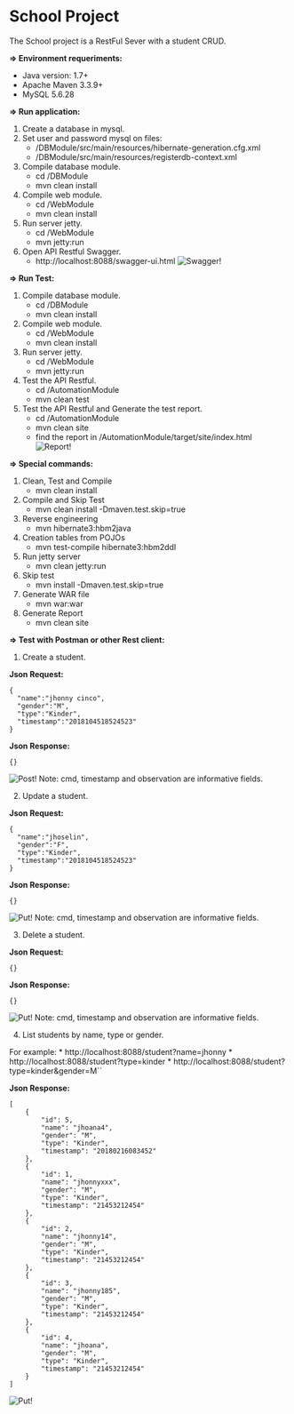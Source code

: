 **School Project**
=====================================
The School project is a RestFul Sever with a student CRUD.

**=> Environment requeriments:**

* Java version: 1.7+
* Apache Maven 3.3.9+
* MySQL 5.6.28

**=> Run application:**

1. Create a database in mysql.
2. Set user and password mysql on files:
    * /DBModule/src/main/resources/hibernate-generation.cfg.xml
    * /DBModule/src/main/resources/registerdb-context.xml
3. Compile database module.
    * cd /DBModule
    * mvn clean install
4. Compile web module.
    * cd /WebModule
    * mvn clean install
5. Run server jetty.
    * cd /WebModule
    * mvn jetty:run
6. Open API Restful Swagger.
    * http://localhost:8088/swagger-ui.html
![Swagger!](https://github.com/jrcinco/school-project/blob/master/files/swagger.png)

**=> Run Test:**

1. Compile database module.
    * cd /DBModule
    * mvn clean install
2. Compile web module.
    * cd /WebModule
    * mvn clean install
3. Run server jetty.
    * cd /WebModule
    * mvn jetty:run
4. Test the API Restful.
    * cd /AutomationModule
    * mvn clean test
3. Test the API Restful and Generate the test report.
    * cd /AutomationModule
    * mvn clean site
    * find the report in /AutomationModule/target/site/index.html 
![Report!](https://github.com/jrcinco/school-project/blob/master/files/report.png)

**=> Special commands:**

1. Clean, Test and Compile
    * mvn clean install
2. Compile and Skip Test
    * mvn clean install -Dmaven.test.skip=true
3. Reverse engineering
    * mvn hibernate3:hbm2java
4. Creation tables from POJOs
    * mvn test-compile hibernate3:hbm2ddl
5. Run jetty server
    * mvn clean jetty:run
6. Skip test
    * mvn install -Dmaven.test.skip=true
7. Generate WAR file
    * mvn war:war
7. Generate Report
    * mvn clean site

**=> Test with Postman or other Rest client:**

1. Create a student.

**Json Request:**
```
{
  "name":"jhonny cinco",
  "gender":"M",
  "type":"Kinder",
  "timestamp":"2018104518524523"
}
```

**Json Response:**
```
{}
```
![Post!](https://github.com/jrcinco/school-project/blob/master/files/post.png)
Note: cmd, timestamp and observation are informative fields.

2. Update a student.

**Json Request:**
```
{
  "name":"jhoselin",
  "gender":"F",
  "type":"Kinder",
  "timestamp":"2018104518524523"
}
```

**Json Response:**
```
{}
```
![Put!](https://github.com/jrcinco/school-project/blob/master/files/put.png)
Note: cmd, timestamp and observation are informative fields.

3. Delete a student.

**Json Request:**
```
{}
```

**Json Response:**
```
{}
```
![Put!](https://github.com/jrcinco/school-project/blob/master/files/delete.png)
Note: cmd, timestamp and observation are informative fields.

4. List students by name, type or gender.

For example: 
      * http://localhost:8088/student?name=jhonny
      * http://localhost:8088/student?type=kinder
      * http://localhost:8088/student?type=kinder&gender=M``

**Json Response:**
```
[
    {
        "id": 5,
        "name": "jhoana4",
        "gender": "M",
        "type": "Kinder",
        "timestamp": "20180216083452"
    },
    {
        "id": 1,
        "name": "jhonnyxxx",
        "gender": "M",
        "type": "Kinder",
        "timestamp": "21453212454"
    },
    {
        "id": 2,
        "name": "jhonny14",
        "gender": "M",
        "type": "Kinder",
        "timestamp": "21453212454"
    },
    {
        "id": 3,
        "name": "jhonny185",
        "gender": "M",
        "type": "Kinder",
        "timestamp": "21453212454"
    },
    {
        "id": 4,
        "name": "jhoana",
        "gender": "M",
        "type": "Kinder",
        "timestamp": "21453212454"
    }
]
```
![Put!](https://github.com/jrcinco/school-project/blob/master/files/get.png)
